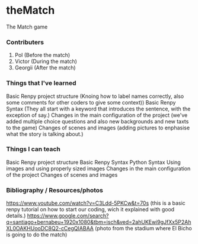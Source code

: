 # theMatch
The Match game

### Contributers

1. Pol (Before the match)
2. Victor (During the match)
3. Georgii (After the match)

### Things that I've learned

Basic Renpy project structure (Knoing how to label names correctly, also some comments for other coders to give some context))
Basic Renpy Syntax (They all start with a keyword that introduces the sentence, with the exception of say.)
Changes in the main configuration of the project (we've added multiple choice questions and also new backgrounds and new taxts to the game)
Changes of scenes and images (adding pictures to enphasise what the story is talking about.)

### Things I can teach

Basic Renpy project structure
Basic Renpy Syntax
Python Syntax
Using images and using properly sized images
Changes in the main configuration of the project
Changes of scenes and images

### Bibliography / Resources/photos
https://www.youtube.com/watch?v=C3Ldd-5PKCw&t=70s (this is a basic renpy tutorial on how to start our coding, wich it explained with good details.)
https://www.google.com/search?q=santiago+bernabeu+1920x1080&tbm=isch&ved=2ahUKEwi9gJfXx5P2AhXL0OAKHUooDC8Q2-cCegQIABAA (photo from the stadium where El Bicho is going to do the match)
